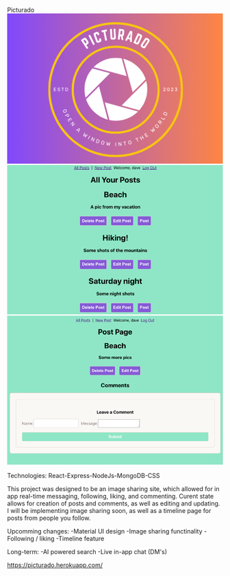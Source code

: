 Picturado
![](2023-04-17-14-12-23.png)
![](2023-04-17-14-00-08.png)
![](2023-04-17-13-59-39.png)

Technologies:
React-Express-NodeJs-MongoDB-CSS

This project was designed to be an image sharing site, which allowed for in app  real-time messaging, following, liking, and commenting. Curent state allows for creation of posts and comments, as well as editing and updating. I will be implementing image sharing soon, as well as a timeline page for posts from people you follow.

Upcomming changes:
-Material UI design
-Image sharing functinality
-Following / liking
-Timeline feature

Long-term:
-AI powered search
-Live in-app chat (DM's)

https://picturado.herokuapp.com/
